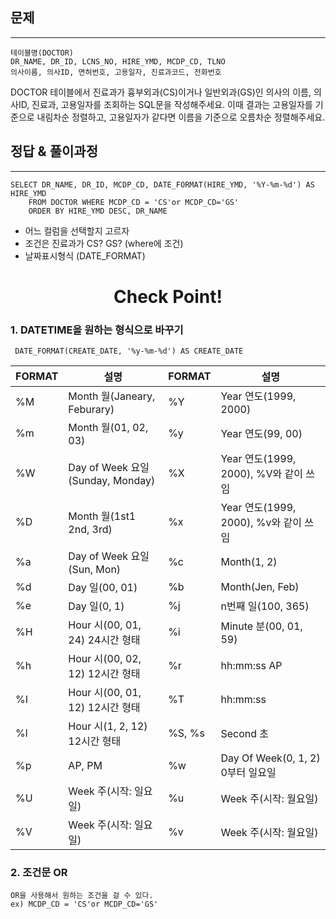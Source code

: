 ## 문제 
***
    테이블명(DOCTOR)
    DR_NAME, DR_ID, LCNS_NO, HIRE_YMD, MCDP_CD, TLNO
    의사이름, 의사ID, 면허번호, 고용일자, 진료과코드, 전화번호


DOCTOR 테이블에서 진료과가 흉부외과(CS)이거나 일반외과(GS)인 의사의 이름, 의사ID, 진료과, 고용일자를 조회하는 SQL문을 작성해주세요. 이때 결과는 고용일자를 기준으로 내림차순 정렬하고, 고용일자가 같다면 이름을 기준으로 오름차순 정렬해주세요.
<br>
## 정답 & 풀이과정
***
    SELECT DR_NAME, DR_ID, MCDP_CD, DATE_FORMAT(HIRE_YMD, '%Y-%m-%d') AS HIRE_YMD 
        FROM DOCTOR WHERE MCDP_CD = 'CS'or MCDP_CD='GS' 
        ORDER BY HIRE_YMD DESC, DR_NAME
- 어느 컬럼을 선택할지 고르자
- 조건은 진료과가 CS? GS? (where에 조건)
- 날짜표시형식 (DATE_FORMAT)


# <div align=center> Check Point! </div>
### 1. DATETIME을 원하는 형식으로 바꾸기
     DATE_FORMAT(CREATE_DATE, '%y-%m-%d') AS CREATE_DATE
| FORMAT | 설명                             | FORMAT | 설명                             |
|--------|--------------------------------|:-------|--------------------------------|
| %M     | Month 월(Janeary, Feburary)     | %Y     | Year 연도(1999, 2000)            |
| %m     | Month 월(01, 02, 03)            | %y     | Year 연도(99, 00)                |
| %W     | Day of Week 요일(Sunday, Monday) | %X     | Year 연도(1999, 2000), %V와 같이 쓰임 |
| %D     | Month 월(1st1 2nd, 3rd)         | %x     | Year 연도(1999, 2000), %v와 같이 쓰임 |
| %a     | Day of Week 요일(Sun, Mon)       | %c     | Month(1, 2)                    |
| %d     | Day 일(00, 01)                  | %b     | Month(Jen, Feb)                |
| %e     | Day 일(0, 1)                    | %j     | n번째 일(100, 365)                |
| %H     | Hour 시(00, 01, 24) 24시간 형태     | %i     | Minute 분(00, 01, 59)           |                                |
| %h     | Hour 시(00, 02, 12) 12시간 형태     | %r     | hh:mm:ss AP                    |
| %I     | Hour 시(00, 01, 12) 12시간 형태     | %T     | hh:mm:ss                       |
| %l     | Hour 시(1, 2, 12) 12시간 형태       | %S, %s | Second 초                       |                                |        |                                |
| %p     | AP, PM                         | %w     | Day Of Week(0, 1, 2) 0부터 일요일   |
| %U     | Week 주(시작: 일요일)                | %u     | Week 주(시작: 월요일)                |
| %V     | Week 주(시작: 일요일)                | %v     | Week 주(시작: 월요일)                |



### 2. 조건문 OR 
    OR을 사용해서 원하는 조건을 걸 수 있다. 
    ex) MCDP_CD = 'CS'or MCDP_CD='GS' 
      
